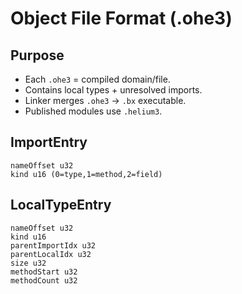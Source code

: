 # Object File Format (.ohe3)


## Purpose
- Each `.ohe3` = compiled domain/file.
- Contains local types + unresolved imports.
- Linker merges `.ohe3` → `.bx` executable.
- Published modules use `.helium3`.

## ImportEntry
```
nameOffset u32
kind u16 (0=type,1=method,2=field)
```

## LocalTypeEntry
```
nameOffset u32
kind u16
parentImportIdx u32
parentLocalIdx u32
size u32
methodStart u32
methodCount u32
```
